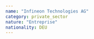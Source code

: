 ```yaml
---
name: "Infineon Technologies AG"
category: private_sector
nature: "Entreprise"
nationality: DEU
---
```

    